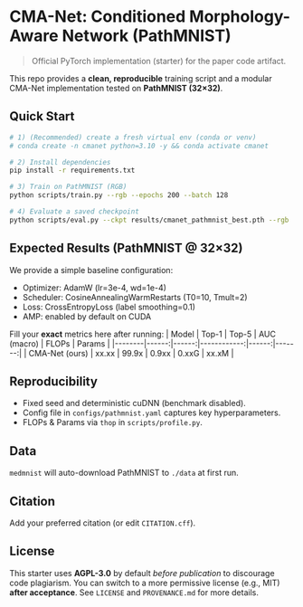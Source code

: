 # CMA-Net: Conditioned Morphology-Aware Network (PathMNIST)

> Official PyTorch implementation (starter) for the paper code artifact.

This repo provides a **clean, reproducible** training script and a modular CMA-Net implementation tested on **PathMNIST (32×32)**.

## Quick Start

```bash
# 1) (Recommended) create a fresh virtual env (conda or venv)
# conda create -n cmanet python=3.10 -y && conda activate cmanet

# 2) Install dependencies
pip install -r requirements.txt

# 3) Train on PathMNIST (RGB)
python scripts/train.py --rgb --epochs 200 --batch 128

# 4) Evaluate a saved checkpoint
python scripts/eval.py --ckpt results/cmanet_pathmnist_best.pth --rgb
```

## Expected Results (PathMNIST @ 32×32)

We provide a simple baseline configuration:
- Optimizer: AdamW (lr=3e-4, wd=1e-4)
- Scheduler: CosineAnnealingWarmRestarts (T0=10, Tmult=2)
- Loss: CrossEntropyLoss (label smoothing=0.1)
- AMP: enabled by default on CUDA

Fill your **exact** metrics here after running:
| Model  | Top-1 | Top-5 | AUC (macro) | FLOPs | Params |
|--------|------:|------:|------------:|------:|-------:|
| CMA-Net (ours) | xx.xx | 99.9x | 0.9xx | 0.xxG | xx.xM |

## Reproducibility
- Fixed seed and deterministic cuDNN (benchmark disabled).
- Config file in `configs/pathmnist.yaml` captures key hyperparameters.
- FLOPs & Params via `thop` in `scripts/profile.py`.

## Data
`medmnist` will auto-download PathMNIST to `./data` at first run.

## Citation
Add your preferred citation (or edit `CITATION.cff`).

## License
This starter uses **AGPL-3.0** by default *before publication* to discourage code plagiarism. 
You can switch to a more permissive license (e.g., MIT) **after acceptance**.
See `LICENSE` and `PROVENANCE.md` for more details.
